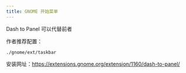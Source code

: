 ```yaml
---
title: GNOME 开始菜单
---
```


Dash to Panel
可以代替前者

作者推荐配置：

 <div className="limit-code-height">

    ./gnome/ext/taskbar

</div>

安装网址：https://extensions.gnome.org/extension/1160/dash-to-panel/
